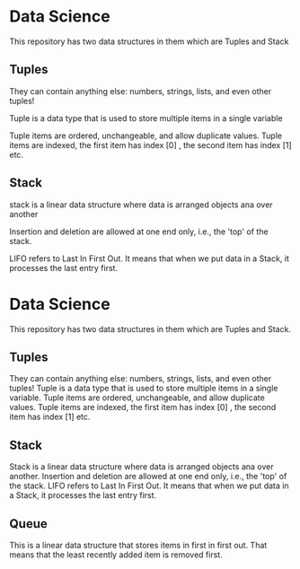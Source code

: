 
<h1>Data Science</h1>
<p>This repository has two data structures in them which are Tuples and Stack</p>
<h2>Tuples</h2>
<p>They can contain anything else: numbers, strings, lists, and even other tuples!</p>
<p>Tuple is a data type that is used to store multiple items in a single variable</p>
<p>Tuple items are ordered, unchangeable, and allow duplicate values. Tuple items are indexed, the first item has index [0] , the second item has index [1] etc.</p>
<h2>Stack</h2>
<p>stack  is a linear data structure where data is arranged objects ana over another</p>
<p>Insertion and deletion are allowed at one end only, i.e., the 'top' of the stack.</p>
<p>LIFO refers to Last In First Out. It means that when we put data in a Stack, it processes the last entry first.</p>
 

# Data Science
This repository has two data structures in them which are Tuples and Stack.

## Tuples
They can contain anything else: numbers, strings, lists, and even other tuples!
Tuple is a data type that is used to store multiple items in a single variable.
Tuple items are ordered, unchangeable, and allow duplicate values. Tuple items are indexed, the first item has index [0] , the second item has index [1] etc.

## Stack
Stack  is a linear data structure where data is arranged objects ana over another.
Insertion and deletion are allowed at one end only, i.e., the 'top' of the stack.
LIFO refers to Last In First Out. It means that when we put data in a Stack, it processes the last entry first.

## Queue
This is a linear data structure that stores items in first in first out.
That means that the least recently added item is removed first.

